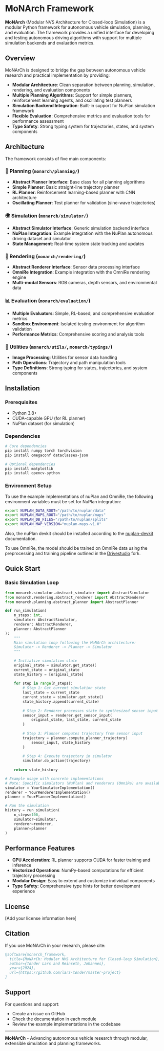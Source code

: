 # MoNArch Framework

**MoNArch** (Modular NVS Architecture for Closed-loop Simulation) is a modular Python framework for autonomous vehicle simulation, planning, and evaluation. The framework provides a unified interface for developing and testing autonomous driving algorithms with support for multiple simulation backends and evaluation metrics.

## Overview

MoNArCh is designed to bridge the gap between autonomous vehicle research and practical implementation by providing:

- **Modular Architecture**: Clean separation between planning, simulation, rendering, and evaluation components
- **Multiple Planning Algorithms**: Support for simple planners, reinforcement learning agents, and oscillating test planners
- **Simulation Backend Integration**: Built-in support for NuPlan simulation framework
- **Flexible Evaluation**: Comprehensive metrics and evaluation tools for performance assessment
- **Type Safety**: Strong typing system for trajectories, states, and system components

## Architecture

The framework consists of five main components:

### 🧭 Planning (`monarch/planning/`)
- **Abstract Planner Interface**: Base class for all planning algorithms
- **Simple Planner**: Basic straight-line trajectory planner
- **RL Planner**: Reinforcement learning-based planner with CNN architecture
- **Oscillating Planner**: Test planner for validation (sine-wave trajectories)

### 🌍 Simulation (`monarch/simulator/`)
- **Abstract Simulator Interface**: Generic simulation backend interface  
- **NuPlan Integration**: Example integration with the NuPlan autonomous driving dataset and simulator
- **State Management**: Real-time system state tracking and updates

### 🎥 Rendering (`monarch/rendering/`)
- **Abstract Renderer Interface**: Sensor data processing interface
- **OmniRe Integration**: Example integration with the OmniRe rendering engine
- **Multi-modal Sensors**: RGB cameras, depth sensors, and environmental data

### 📊 Evaluation (`monarch/evaluation/`)
- **Multiple Evaluators**: Simple, RL-based, and comprehensive evaluation metrics
- **Sandbox Environment**: Isolated testing environment for algorithm validation
- **Performance Metrics**: Comprehensive scoring and analysis tools

### 🔧 Utilities (`monarch/utils/`, `monarch/typings/`)
- **Image Processing**: Utilities for sensor data handling
- **Path Operations**: Trajectory and path manipulation tools
- **Type Definitions**: Strong typing for states, trajectories, and system components

## Installation

### Prerequisites
- Python 3.8+
- CUDA-capable GPU (for RL planner)
- NuPlan dataset (for simulation)

### Dependencies
```bash
# Core dependencies
pip install numpy torch torchvision
pip install omegaconf dataclasses-json

# Optional dependencies
pip install matplotlib
pip install opencv-python
```

### Environment Setup
To use the example implementations of nuPlan and OmniRe, the following environment variables must be set for NuPlan integration:

```bash
export NUPLAN_DATA_ROOT="/path/to/nuplan/data"
export NUPLAN_MAPS_ROOT="/path/to/nuplan/maps"  
export NUPLAN_DB_FILES="/path/to/nuplan/splits"
export NUPLAN_MAP_VERSION="nuplan-maps-v1.0"
```

Also, the nuPlan devkit should be installed according to the [nuplan-devkit](https://github.com/motional/nuplan-devkit/) documentation.

To use OmniRe, the model should be trained on OmniRe data using the preprocessing and training pipeline outlined in the [Drivestudio](https://github.com/larstonder/drivestudio/) fork.

## Quick Start

### Basic Simulation Loop
```python
from monarch.simulator.abstract_simulator import AbstractSimulator
from monarch.rendering.abstract_renderer import AbstractRenderer  
from monarch.planning.abstract_planner import AbstractPlanner

def run_simulation(
    n_steps: int,
    simulator: AbstractSimulator,
    renderer: AbstractRenderer,
    planner: AbstractPlanner
):
    """
    Main simulation loop following the MoNArCh architecture:
    Simulator -> Renderer -> Planner -> Simulator
    """
    
    # Initialize simulation state
    original_state = simulator.get_state()
    current_state = original_state
    state_history = [original_state]
    
    for step in range(n_steps):
        # Step 1: Get current simulation state
        last_state = current_state
        current_state = simulator.get_state()
        state_history.append(current_state)
        
        # Step 2: Renderer processes state to synthesized sensor input
        sensor_input = renderer.get_sensor_input(
            original_state, last_state, current_state
        )
        
        # Step 3: Planner computes trajectory from sensor input
        trajectory = planner.compute_planner_trajectory(
            sensor_input, state_history
        )
        
        # Step 4: Execute trajectory in simulator
        simulator.do_action(trajectory)
    
    return state_history

# Example usage with concrete implementations
# Note: Specific simulators (NuPlan) and renderers (OmniRe) are available
simulator = YourSimulatorImplementation()
renderer = YourRendererImplementation()  
planner = YourPlannerImplementation()

# Run the simulation
history = run_simulation(
    n_steps=100,
    simulator=simulator,
    renderer=renderer, 
    planner=planner
)
```

<!-- ### Simple Planning Example
```python
from monarch.planning.simple_planner import SimplePlanner

# Initialize a basic straight-line planner
planner = SimplePlanner(
    horizon_seconds=5.0,
    sampling_time=0.1,
    acceleration=[2.0, 0.0],
    max_velocity=15.0,
    steering_angle=0.0
)
```

### Reinforcement Learning Planner
```python
from monarch.planning.rl_planner import ReinforcementLearningPlanner

# Initialize RL planner with CNN architecture
rl_planner = ReinforcementLearningPlanner(
    hidden_dimensions=[64, 128, 256],
    image_dimension=[224, 224],
    horizon_seconds=3.0,
    sampling_time=0.1,
    max_steering_angle=0.6,
    batch_size=32,
    lr=0.001
)

# Train the model (requires training data)
rl_planner.train(training_data, num_epochs=100)
``` -->

<!-- ## Core Data Types

### Trajectory and Waypoints
```python
from monarch.typings.trajectory import Trajectory, Waypoint

# Create waypoints
waypoints = [
    Waypoint(x=0.0, y=0.0, heading=0.0, vx=10.0, vy=0.0, timestamp=0.0),
    Waypoint(x=10.0, y=0.0, heading=0.0, vx=10.0, vy=0.0, timestamp=1.0)
]

# Create trajectory
trajectory = Trajectory(waypoints)
```

### System State
```python
from monarch.typings.state_types import SystemState, VehicleState

# Define ego vehicle state
ego_state = VehicleState(x=0.0, y=0.0, z=0.0, heading=0.0, id=-1)

# Create system state
system_state = SystemState(
    ego_pos=ego_state,
    vehicle_pos_list=[],  # Other vehicles
    timestamp=0.0
)
``` -->

<!-- ## Advanced Usage

### Custom Planner Implementation
```python
from monarch.planning.abstract_planner import AbstractPlanner

class CustomPlanner(AbstractPlanner):
    def __init__(self):
        super().__init__()
    
    @property
    def name(self) -> str:
        return "CustomPlanner"
    
    def compute_planner_trajectory(self, env_state: EnvState, state_history: List[SystemState]) -> Trajectory:
        # Implement your planning logic here
        return Trajectory(waypoints)
```

### Custom Evaluator
```python
from monarch.evaluation.abstract_evaluator import AbstractEvaluator

class CustomEvaluator(AbstractEvaluator):
    @property
    def name(self) -> str:
        return "CustomEvaluator"
    
    def compute_cumulative_score(self, history, scenario) -> float:
        # Implement your evaluation metrics
        return self._calculate_score(history, scenario)
``` -->

## Performance Features

- **GPU Acceleration**: RL planner supports CUDA for faster training and inference
- **Vectorized Operations**: NumPy-based computations for efficient trajectory processing
- **Modular Design**: Easy to extend and customize individual components
- **Type Safety**: Comprehensive type hints for better development experience

<!-- ## Integration with NuPlan

MoNArCh provides seamless integration with the NuPlan ecosystem:

- **Scenario Loading**: Direct access to NuPlan scenarios and maps
- **Sensor Data**: RGB cameras, depth sensors, and environmental observations
- **Vehicle Dynamics**: Realistic vehicle models and physics simulation
- **Evaluation Metrics**: Compatible with NuPlan's evaluation framework -->

<!-- ## Contributing

1. Fork the repository
2. Create a feature branch (`git checkout -b feature/new-feature`)
3. Implement your changes with proper type hints
4. Add tests for new functionality
5. Submit a pull request -->

<!-- ### Development Guidelines
- Follow PEP 8 style guidelines
- Add type hints to all public methods
- Include docstrings for classes and methods
- Write unit tests for new components -->

<!-- ## Testing

```bash
# Run all tests
python -m pytest

# Run specific component tests
python -m pytest evaluation/test_evaluator.py
``` -->

## License

[Add your license information here]

## Citation

If you use MoNArCh in your research, please cite:

```bibtex
@software{monarch_framework,
  title={MoNArCh: Modular NVS Architecture for Closed-loop Simulation},
  author={Tønder Lars and Reinseth, Johannes},
  year={2024},
  url={https://github.com/lars-tønder/master-project}
}
```

## Support

For questions and support:
- Create an issue on GitHub
- Check the documentation in each module
- Review the example implementations in the codebase

---

**MoNArCh** - Advancing autonomous vehicle research through modular, extensible simulation and planning frameworks. 